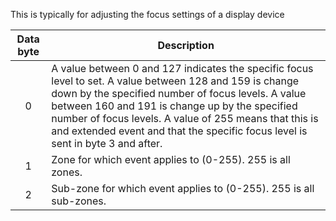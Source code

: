 This is typically for adjusting the focus settings of a display device 

 | Data byte | Description                                                                                                                                                                                                                                                                                                                                                    | 
 | :---------: | -----------                                                                                                                                                                                                                                                                                                                                                    | 
 | 0         | A value between 0 and 127 indicates the specific focus level to set. A value between 128 and 159 is change down by the specified number of focus levels. A value between 160 and 191 is change up by the specified number of focus levels. A value of 255 means that this is and extended event and that the specific focus level is sent in byte 3 and after. | 
 | 1         | Zone for which event applies to (0-255). 255 is all zones.                                                                                                                                                                                                                                                                                                     | 
 | 2         | Sub-zone for which event applies to (0-255). 255 is all sub-zones.                                                                                                                                                                                                                                                                                             | 
